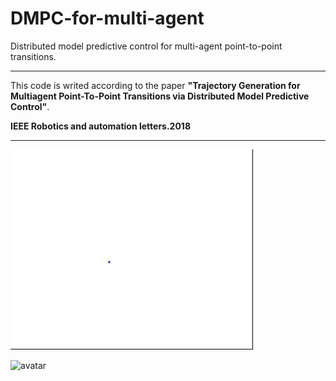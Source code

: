 # DMPC-for-multi-agent

Distributed model predictive control for multi-agent point-to-point transitions.

-----------

This code is writed according to the paper 
**"Trajectory Generation for Multiagent Point-To-Point
Transitions via Distributed Model Predictive Control"**. 

**IEEE Robotics and automation letters.2018**  


---

![avatar](gif/4.gif)

![avatar](gif/8.gif)